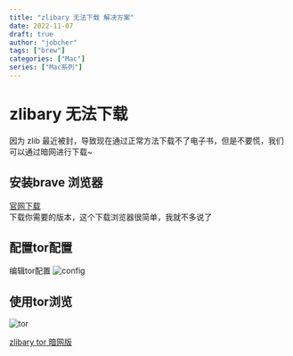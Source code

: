 ```yaml
---
title: "zlibary 无法下载 解决方案"
date: 2022-11-07
draft: true
author: "jobcher"
tags: ["brew"]
categories: ["Mac"]
series: ["Mac系列"]
---
```

# zlibary 无法下载
因为 zlib 最近被封，导致现在通过正常方法下载不了电子书，但是不要慌，我们可以通过暗网进行下载~

## 安装brave 浏览器
[官网下载](https://brave.com/)  
下载你需要的版本，这个下载浏览器很简单，我就不多说了

## 配置tor配置
编辑tor配置
![config](/images/torconfig.png)

## 使用tor浏览
![tor](/images/opentor.jpg)  
  
[zlibary tor 暗网版](http://zlibrary24tuxziyiyfr7zd46ytefdqbqd2axkmxm4o5374ptpc52fad.onion/)